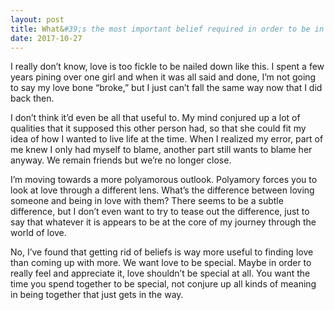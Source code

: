 ```yaml
---
layout: post
title: What&#39;s the most important belief required in order to be in love?
date: 2017-10-27
---
```


<p>I really don’t know, love is too fickle to be nailed down like this. I spent a few years pining over one girl and when it was all said and done, I’m not going to say my love bone “broke,” but I just can’t fall the same way now that I did back then.</p><p>I don’t think it’d even be all that useful to. My mind conjured up a lot of qualities that it supposed this other person had, so that she could fit my idea of how I wanted to live life at the time. When I realized my error, part of me knew I only had myself to blame, another part still wants to blame her anyway. We remain friends but we’re no longer close.</p><p>I’m moving towards a more polyamorous outlook. Polyamory forces you to look at love through a different lens. What’s the difference between loving someone and being in love with them? There seems to be a subtle difference, but I don’t even want to try to tease out the difference, just to say that whatever it is appears to be at the core of my journey through the world of love.</p><p>No, I’ve found that getting rid of beliefs is way more useful to finding love than coming up with more. We want love to be special. Maybe in order to really feel and appreciate it, love shouldn’t be special at all. You want the time you spend together to be special, not conjure up all kinds of meaning in being together that just gets in the way.</p>
